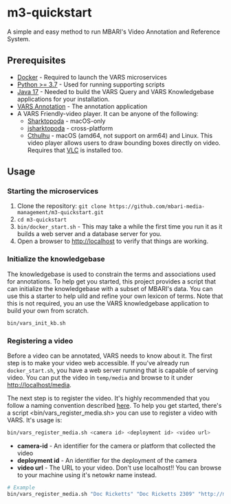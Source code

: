 # m3-quickstart

A simple and easy method to run MBARI's Video Annotation and Reference System.

## Prerequisites

- [Docker](https://www.docker.com) - Required to launch the VARS microservices
- [Python >= 3.7](https://www.python.org) - Used for running supporting scripts
- [Java 17](https://jdk.java.net/17/) - Needed to build the VARS Query and VARS Knowledgebase applications for your installation.
- [VARS Annotation](https://github.com/mbari-media-management/vars-annotation/releases) - The annotation application
- A VARS Friendly-video player. It can be anyone of the following:
  - [Sharktopoda](https://github.com/mbari-media-management/Sharktopoda/releases) - macOS-only
  - [jsharktopoda](https://github.com/mbari-media-management/jsharktopoda/releases) - cross-platform
  - [Cthulhu](https://github.com/mbari-media-management/cthulhu/releases/tag/1.0.0) - macOS (amd64, not support on arm64) and Linux. This video player allows users to draw bounding boxes directly on video. Requires that [VLC](https://www.videolan.org) is installed too.

## Usage

### Starting the microservices

1. Clone the repository: `git clone https://github.com/mbari-media-management/m3-quickstart.git`
2. `cd m3-quickstart`
3. `bin/docker_start.sh` - This may take a while the first time you run it as it builds a web server and a database server for you.
4. Open a browser to <http://localhost> to verify that things are working.

### Initialize the knowledgebase

The knowledgebase is used to constrain the terms and associations used for annotations. To help get you started, this project provides a script that can initialize the knowledgebase with a subset of MBARI's data. You can use this a starter to help uild and refine your own lexicon of terms. Note that this is not required, you an use the VARS knowledgebase application to build your own from scratch.

```bash
bin/vars_init_kb.sh
```

### Registering a video

Before a video can be annotated, VARS needs to know about it. The first step is to make your video web accessible. If you've already run `docker_start.sh`, you have a web server running that is capable of serving video. You can put the video in `temp/media` and browse to it under <http://localhost/media>.

The next step is to register the video. It's highly recommended that you follow a naming convention described [here](https://github.com/underwatervideo/UnderwaterVideoWorkingGroup/blob/master/Meetings/2016_Workshop/Documents/FINAL-2016VideoWorkshopReport.pdf). To help you get started, there's a script <bin/vars_register_media.sh> you can use to register a video with VARS. It's usage is:

```bash
bin/vars_register_media.sh <camera id> <deployment id> <video url>
```

- __camera-id__ - An identifier for the camera or platform that collected the video
- __deployment id__ - An identifier for the deployment of the camera
- __video url__ - The URL to your video. Don't use localhost!! You can browse to your machine using it's netowkr name instead.

```bash
# Example
bin/vars_register_media.sh "Doc Ricketts" "Doc Ricketts 2309" "http://m3.shore.mbari.org/videos/master/2021/11/2309/D2309_20211109T132100.3Z_prores.mov"
```
